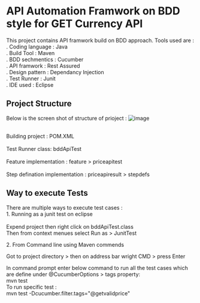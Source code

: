 # API Automation Framwork on BDD style for GET Currency API

This project contains API framwork build on BDD approach. Tools used are :
</br> . Coding language  : Java
</br> . Build Tool : Maven
</br> . BDD sechmentics : Cucumber
</br> . API framwork : Rest Assured
</br> . Design pattern : Dependancy Injection
</br> . Test Runner : Junit
</br> . IDE used : Eclipse

## Project Structure 

Below is the screen shot of structure of prioject :
![image](https://github.com/keshavpokhrel/CurrencyApiFramwork/assets/6346814/684f4feb-c02e-45e1-b897-47a960b96840)


<br>Building project : POM.XML</br>
<br>Test Runner class: bddApiTest</br>
<br>Feature implementation : feature > priceapitest</br>
<br>Step defination implementation : priceapiresult > stepdefs</br>

## Way to execute Tests
There are multiple ways to execute test cases :</br>
<heading4>1. Running as a junit test on eclipse</heading4>  
</br>Expend project then right click on bddApiTest.class 
</br>Then from context menues select Run as > JunitTest

<heading4>2. From Command line using Maven commends</heading4>
<p> Got to project directory > then on address bar wright CMD > press Enter</p>
In command prompt enter below command to run all the test cases which are define under @CucumberOptions > tags property:
</br>mvn test
</br>To run specific test :
</br>mvn test -Dcucumber.filter.tags="@getvalidprice"






